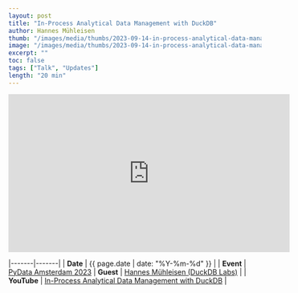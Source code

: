 ```yaml
---
layout: post
title: "In-Process Analytical Data Management with DuckDB"
author: Hannes Mühleisen
thumb: "/images/media/thumbs/2023-09-14-in-process-analytical-data-management-with-duckdb.png"
image: "/images/media/thumbs/2023-09-14-in-process-analytical-data-management-with-duckdb.png"
excerpt: ""
toc: false
tags: ["Talk", "Updates"]
length: "20 min"
---
```


<div class="video-container">
<iframe width="560" height="315" src="https://www.youtube-nocookie.com/embed/5ddoZR6PYNU?si=7nUCLymvtVwG51nc" title="YouTube video player" frameborder="0" allow="accelerometer; autoplay; clipboard-write; encrypted-media; gyroscope; picture-in-picture; web-share" referrerpolicy="strict-origin-when-cross-origin" allowfullscreen></iframe>
</div>

|-------|-------|
| **Date** | {{ page.date | date: "%Y-%m-%d" }} |
| **Event** | [PyData Amsterdam 2023](https://amsterdam.pydata.org/)
| **Guest** | [Hannes Mühleisen (DuckDB Labs)](https://hannes.muehleisen.org/) |
| **YouTube** | [In-Process Analytical Data Management with DuckDB](https://www.youtube.com/watch?v=5ddoZR6PYNU) |
